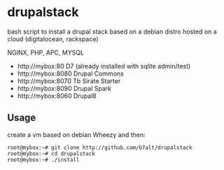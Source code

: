 drupalstack
===========

bash script to install a drupal stack based on a debian distro hosted on a cloud (digitalocean, rackspace)

NGINX, PHP, APC, MYSQL

* http://mybox:80  D7  (already installed with sqlite admin/test)
* http://mybox:8080 Drupal Commons
* http://mybox:8070 Tb Sirate Starter
* http://mybox:8090 Drupal Spark
* http://mybox:8060 Drupal8


## Usage

create a vm based on debian Wheezy and then:

```
root@mybox:~# git clone http://github.com/b7alt/drupalstack
root@mybox:~# cd drupalstack
root@mybox:~# ./install
```
